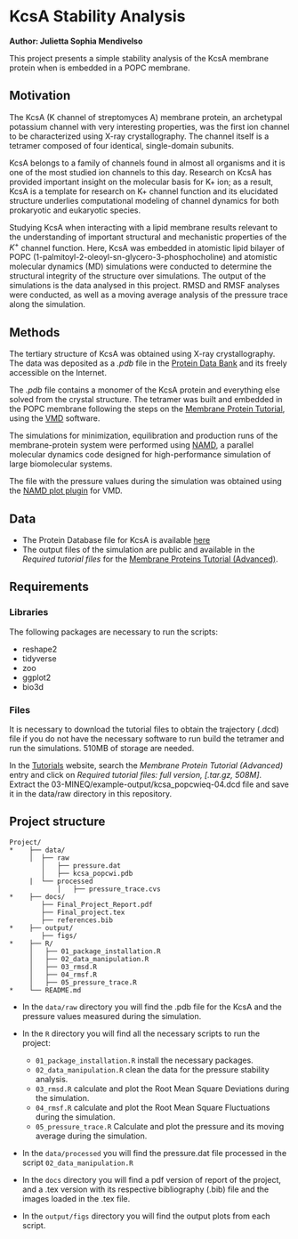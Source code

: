 # KcsA Stability Analysis

**Author: Julietta Sophia Mendivelso**

This project presents a simple stability analysis of the KcsA membrane protein when is embedded in a POPC membrane.

## Motivation
The KcsA (K channel of streptomyces A) membrane protein, an archetypal potassium channel with very interesting properties, was the first ion channel to be characterized using X-ray crystallography. The channel itself is a tetramer composed of four identical, single-domain subunits.

KcsA belongs to a family of channels found in almost all organisms and it is one of the most studied ion channels to this day. Research on KcsA has provided important insight on the molecular basis for K+ ion; as a result, KcsA is a template for research on K+ channel function and its elucidated structure underlies computational modeling of channel dynamics for both prokaryotic and eukaryotic species. 

Studying KcsA when interacting with a lipid membrane results relevant to the understanding of important structural and mechanistic properties of the $K^+$ channel function. Here, KcsA was embedded in atomistic lipid bilayer of POPC (1-palmitoyl-2-oleoyl-sn-glycero-3-phosphocholine) and atomistic molecular dynamics (MD) simulations were conducted to determine the structural integrity of the structure over simulations. The output of the simulations is the data analysed in this project. RMSD and RMSF analyses were conducted, as well as a moving average analysis of the pressure trace along the simulation.


## Methods
The tertiary structure of KcsA was obtained using X-ray crystallography. The data was deposited as a *.pdb* file in the [Protein Data Bank](https://www.wwpdb.org/) and its freely accessible on the Internet.

The *.pdb* file contains a monomer of the KcsA protein and everything else solved from the crystal structure. The tetramer was built and embedded in the POPC membrane following the steps on the [Membrane Protein Tutorial](http://www.ks.uiuc.edu/Training/Tutorials/science/membrane/mem-tutorial.pdf), using the [VMD](https://www.ks.uiuc.edu/Research/vmd/) software.

The simulations for minimization, equilibration and production runs of the membrane-protein system were performed using [NAMD](https://aip.scitation.org/doi/full/10.1063/5.0014475?casa_token=HoAbwuSFSWcAAAAA%3AuO8T7NtOC1GenU3HHjq5DsDEGAd9T0LZotOjvlj1aNAHTcPOVI5GR3Rojoia-xoQKxEr0ZcMg7K0Uw), a parallel molecular dynamics code designed for high-performance simulation of large biomolecular systems.

The file with the pressure values during the simulation was obtained using the [NAMD plot plugin](https://www.ks.uiuc.edu/Research/vmd/plugins/namdplot/) for VMD.

## Data
* The Protein Database file for KcsA is available [here](https://www.rcsb.org/)
* The output files of the simulation are public and available in the *Required tutorial files* for the [Membrane Proteins Tutorial (Advanced)](http://www.ks.uiuc.edu/Training/Tutorials/).

## Requirements
### Libraries
The following packages are necessary to run the scripts:

* reshape2
* tidyverse
* zoo
* ggplot2
* bio3d

### Files

It is necessary to download the tutorial files to obtain the trajectory (.dcd) file if you do not have the necessary software to run build the tetramer and run the simulations. 510MB of storage are needed.

In the [Tutorials](http://www.ks.uiuc.edu/Training/Tutorials/) website, search the *Membrane Protein Tutorial (Advanced)* entry and click on *Required tutorial files: full version, [.tar.gz, 508M]*. Extract the 03-MINEQ/example-output/kcsa_popcwieq-04.dcd file and save it in the data/raw directory in this repository.


## Project structure

```
Project/
*    ├── data/
     │  ├── raw
        │   ├── pressure.dat
        │   ├── kcsa_popcwi.pdb
     |  └── processed
            │   ├── pressure_trace.cvs
*    ├── docs/
        ├── Final_Project_Report.pdf
        ├── Final_project.tex
        ├── references.bib
*    ├── output/
        ├── figs/
*    ├── R/
     │   ├── 01_package_installation.R
     │   ├── 02_data_manipulation.R
     │   ├── 03_rmsd.R
     │   ├── 04_rmsf.R
     │   ├── 05_pressure_trace.R
*    └── README.md
```
* In the `data/raw` directory you will find the .pdb file for the KcsA and the pressure values measured during the simulation.

* In the `R` directory you will find all the necessary scripts to run the project:
  * `01_package_installation.R` install the necessary packages.
  * `02_data_manipulation.R` clean the data for the pressure stability analysis.
  * `03_rmsd.R` calculate and plot the Root Mean Square Deviations during the simulation.
  * `04_rmsf.R`  calculate and plot the Root Mean Square Fluctuations during the simulation.
  * `05_pressure_trace.R` Calculate and plot the pressure and its moving average during the simulation.

* In the `data/processed` you will find the pressure.dat file processed in the script `02_data_manipulation.R`

* In the `docs` directory you will find a pdf version of report of the project, and a .tex version with its respective bibliography (.bib) file and the images loaded in the .tex file.

* In the `output/figs` directory you will find the output plots from each script.
